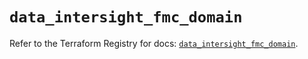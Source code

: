 # `data_intersight_fmc_domain`

Refer to the Terraform Registry for docs: [`data_intersight_fmc_domain`](https://registry.terraform.io/providers/ciscodevnet/intersight/1.0.71/docs/data-sources/fmc_domain).
